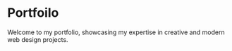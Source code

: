 # Portfoilo
Welcome to my portfolio, showcasing my expertise in creative and modern web design projects.
